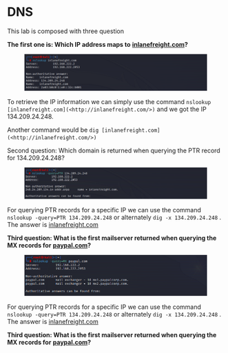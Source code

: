 # DNS

This lab is composed with three question

**The first one is: Which IP address maps to** [**inlanefreight.com**](http://inlanefreight.com/)**?**

<figure><img src="../.gitbook/assets/Screenshot 2024-03-22 183252.png" alt=""><figcaption></figcaption></figure>

To retrieve the IP information we can simply use the command `nslookup [inlanefreight.com](<http://inlanefreight.com/>)` and we got the IP 134.209.24.248.

Another command would be `dig [inlanefreight.com](<http://inlanefreight.com/>)`



Second question: Which domain is returned when querying the PTR record for 134.209.24.248?

<figure><img src="../.gitbook/assets/Screenshot 2024-03-22 183805 (1).png" alt=""><figcaption></figcaption></figure>

For querying PTR records for a specific IP we can use the command `nslookup -query=PTR 134.209.24.248` or alternately `dig -x 134.209.24.248` . The answer is [inlanefreight.com](http://inlanefreight.com/)

**Third question: What is the first mailserver returned when querying the MX records for** [**paypal.com**](http://paypal.com/)**?**

<figure><img src="../.gitbook/assets/Screenshot 2024-03-22 184355.png" alt=""><figcaption></figcaption></figure>

For querying PTR records for a specific IP we can use the command `nslookup -query=PTR 134.209.24.248` or alternately `dig -x 134.209.24.248` . The answer is [inlanefreight.com](http://inlanefreight.com/)

**Third question: What is the first mailserver returned when querying the MX records for** [**paypal.com**](http://paypal.com/)**?**
